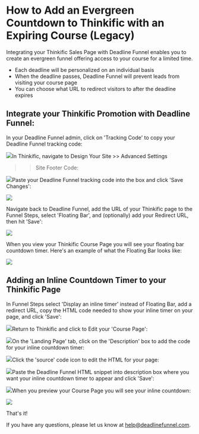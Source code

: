 # How to Add an Evergreen Countdown to Thinkific with an Expiring Course \(Legacy\)

Integrating your Thinkific Sales Page with Deadline Funnel enables you to create an evergreen funnel offering access to your course for a limited time.

* Each deadline will be personalized on an individual basis
* When the deadline passes, Deadline Funnel will prevent leads from visiting your course page
* You can choose what URL to redirect visitors to after the deadline expires

## Integrate your Thinkific Promotion with Deadline Funnel:

In your Deadline Funnel admin, click on 'Tracking Code' to copy your Deadline Funnel tracking code:

![](https://d33v4339jhl8k0.cloudfront.net/docs/assets/53974d6ce4b0c76107b109d1/images/5a7b84f70428634376cfec58/file-%20nCV9LRDZSb.png)In Thinkific, navigate to Design Your Site &gt;&gt; Advanced Settings

> > Site Footer Code:

![](https://d33v4339jhl8k0.cloudfront.net/docs/assets/53974d6ce4b0c76107b109d1/images/5ac64d4c2c7d3a0e93670c7b/file-4VifrO7xNW.png)Paste your Deadline Funnel tracking code into the box and click 'Save Changes':

![](https://d33v4339jhl8k0.cloudfront.net/docs/assets/53974d6ce4b0c76107b109d1/images/5ac64d862c7d3a0e93670c7f/file-q86uuF8RQq.png)

Navigate back to Deadline Funnel, add the URL of your Thinkific page to the Funnel Steps, select 'Floating Bar', and \(optionally\) add your Redirect URL, then hit 'Save':

![](https://d33v4339jhl8k0.cloudfront.net/docs/assets/53974d6ce4b0c76107b109d1/images/5c783c362c7d3a0cb932155e/file-%20JDPyIgnWsG.png)

When you view your Thinkific Course Page you will see your floating bar countdown timer. Here's an example of what the Floating Bar looks like:

![](https://d33v4339jhl8k0.cloudfront.net/docs/assets/53974d6ce4b0c76107b109d1/images/5c65c0a12c7d3a66e32e783a/file-r2622Bfum3.png)

## Adding an Inline Countdown Timer to your Thinkific Page

In Funnel Steps select 'Display an inline timer' instead of Floating Bar, add a redirect URL, copy the HTML code needed to show your inline timer on your page, and click 'Save':

![](https://d33v4339jhl8k0.cloudfront.net/docs/assets/53974d6ce4b0c76107b109d1/images/5c783cd22c7d3a0cb9321570/file-%20hMgAYWDhqC.png)Return to Thinkific and click to Edit your 'Course Page':

![](https://d33v4339jhl8k0.cloudfront.net/docs/assets/53974d6ce4b0c76107b109d1/images/590a16560428634b4a32d219/file-%20GrXRY0nokU.png)On the 'Landing Page' tab, click on the 'Description' box to add the code for your inline countdown timer:

![](https://d33v4339jhl8k0.cloudfront.net/docs/assets/53974d6ce4b0c76107b109d1/images/5ac64e262c7d3a0e93670c87/file-%20zBJsGfX16r.png)Click the 'source' code icon to edit the HTML for your page:

![](https://d33v4339jhl8k0.cloudfront.net/docs/assets/53974d6ce4b0c76107b109d1/images/5ac64e652c7d3a0e93670c8b/file-v5QVcIkeeW.png)Paste the Deadline Funnel HTML snippet into description box where you want your inline countdown timer to appear and click 'Save':

![](https://d33v4339jhl8k0.cloudfront.net/docs/assets/53974d6ce4b0c76107b109d1/images/5ac64e9c04286307509220f1/file-%20LT4Qz7wnfJ.png)When you preview your Course Page you will see your inline countdown:

![](https://d33v4339jhl8k0.cloudfront.net/docs/assets/53974d6ce4b0c76107b109d1/images/590a18970428634b4a32d23c/file-%20JSJZWpzepP.png)

That's it!

If you have any questions, please let us know at [help@deadlinefunnel.com](mailto:mailto:help@deadlinefunnel.com).

